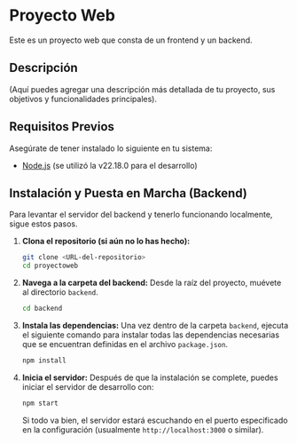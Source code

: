 # Proyecto Web

Este es un proyecto web que consta de un frontend y un backend.

## Descripción

(Aquí puedes agregar una descripción más detallada de tu proyecto, sus objetivos y funcionalidades principales).

## Requisitos Previos

Asegúrate de tener instalado lo siguiente en tu sistema:

*   [Node.js](https://nodejs.org/) (se utilizó la v22.18.0 para el desarrollo)

## Instalación y Puesta en Marcha (Backend)

Para levantar el servidor del backend y tenerlo funcionando localmente, sigue estos pasos.

1.  **Clona el repositorio (si aún no lo has hecho):**
    ```bash
    git clone <URL-del-repositorio>
    cd proyectoweb
    ```

2.  **Navega a la carpeta del backend:**
    Desde la raíz del proyecto, muévete al directorio `backend`.
    ```bash
    cd backend
    ```

3.  **Instala las dependencias:**
    Una vez dentro de la carpeta `backend`, ejecuta el siguiente comando para instalar todas las dependencias necesarias que se encuentran definidas en el archivo `package.json`.
    ```bash
    npm install
    ```

4.  **Inicia el servidor:**
    Después de que la instalación se complete, puedes iniciar el servidor de desarrollo con:
    ```bash
    npm start
    ```
    Si todo va bien, el servidor estará escuchando en el puerto especificado en la configuración (usualmente `http://localhost:3000` o similar).